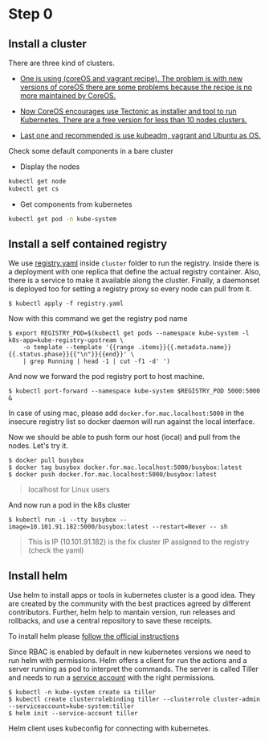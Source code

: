 
# Step 0

## Install a cluster

There are three kind of clusters.

- [One is using (coreOS and vagrant recipe). The problem is with new versions of coreOS
there are some problems because the recipe is no more maintained by CoreOS.](https://github.com/pipo02mix/why_k8s_can_make_our_life_easier/tree/master/cluster/coreos)

- [Now CoreOS encourages use Tectonic as installer and tool to run Kubernetes. There are a free 
version for less than 10 nodes clusters.](https://github.com/pipo02mix/why_k8s_can_make_our_life_easier/tree/master/cluster/tectonic)

- [Last one and recommended is use kubeadm, vagrant and Ubuntu as OS.](https://github.com/pipo02mix/why_k8s_can_make_our_life_easier/tree/master/cluster/ubuntu)

Check some default components in a bare cluster

+ Display the nodes
```bash
kubectl get node
kubectl get cs
```
+ Get components from kubernetes
```bash
kubectl get pod -n kube-system
```

## Install a self contained registry

We use  [registry.yaml](/cluster/registry.yaml) inside `cluster` folder to run  the registry. Inside there is a deployment
with one replica that define the actual registry container. Also, there is a service to make it available along
the cluster. Finally, a daemonset is deployed too for setting a registry proxy so every node can pull from it.

```
$ kubectl apply -f registry.yaml
```

Now with this command we get the registry pod name

```
$ export REGISTRY_POD=$(kubectl get pods --namespace kube-system -l k8s-app=kube-registry-upstream \
    -o template --template '{{range .items}}{{.metadata.name}} {{.status.phase}}{{"\n"}}{{end}}' \
    | grep Running | head -1 | cut -f1 -d' ')
```

And now we forward the pod registry port to host machine.
```
$ kubectl port-forward --namespace kube-system $REGISTRY_POD 5000:5000 &
```

In case of using mac, please add `docker.for.mac.localhost:5000` in the insecure
registry list so docker daemon will run against the local interface.


Now we should be able to push form our host (local) and pull from
the nodes. Let's try it.

```
$ docker pull busybox
$ docker tag busybox docker.for.mac.localhost:5000/busybox:latest
$ docker push docker.for.mac.localhost:5000/busybox:latest
```
> localhost for Linux users

And now run a pod in the k8s cluster
```
$ kubectl run -i --tty busybox --image=10.101.91.182:5000/busybox:latest --restart=Never -- sh 
```
> This is IP (10.101.91.182) is the fix cluster IP assigned to the registry (check the yaml)

 ## Install helm
 
Use helm to install apps or tools in kubernetes cluster is a good idea. They are created by the community
with the best practices agreed by different contributors. Further, helm help to mantain version, run releases and rollbacks, and
use a central repository to save these receipts.

To install helm please [follow the official instructions](https://github.com/kubernetes/helm/blob/master/docs/install.md)

Since RBAC is enabled by default in new kubernetes versions we need to run helm with permissions.
Helm offers a client for run the actions and a server running as pod to interpret the commands. The
server is called Tiller and needs to run a [service account](https://kubernetes.io/docs/tasks/configure-pod-container/configure-service-account/) with the right permissions.
 
```
$ kubectl -n kube-system create sa tiller
$ kubectl create clusterrolebinding tiller --clusterrole cluster-admin --serviceaccount=kube-system:tiller
$ helm init --service-account tiller
``` 

Helm client uses kubeconfig for connecting with kubernetes.
